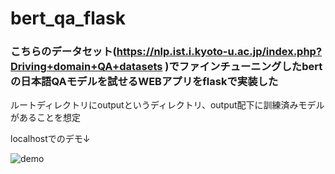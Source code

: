 # bert_qa_flask

### こちらのデータセット(https://nlp.ist.i.kyoto-u.ac.jp/index.php?Driving+domain+QA+datasets )でファインチューニングしたbertの日本語QAモデルを試せるWEBアプリをflaskで実装した

ルートディレクトリにoutputというディレクトリ、output配下に訓練済みモデルがあることを想定

localhostでのデモ↓


![demo](https://raw.github.com/wiki/AkiraKawabata/bert_qa_flask/images/bert_qa_demo_updated.gif)
